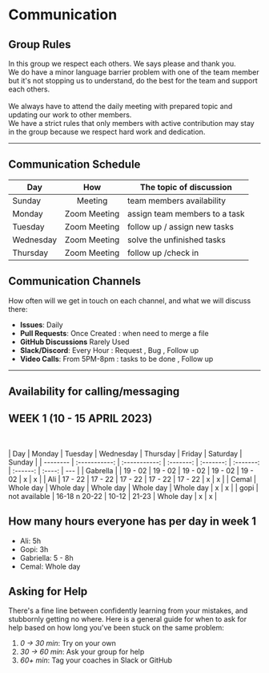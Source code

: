 # Communication

## Group Rules

In this group we respect each others. We says please and thank you. </br> We do
have a minor language barrier problem with one of the team member but it's not
stopping us to understand, do the best for the team and support each others.
</br> </br> We always have to attend the daily meeting with prepared topic and
updating our work to other members. </br> We have a strict rules that only
members with active contribution may stay in the group because we respect hard
work and dedication. </br>

---

## Communication Schedule

| Day       |     How      | The topic of discussion       |
| --------- | :----------: | ----------------------------- |
| Sunday    |   Meeting    | team members availability     |
| Monday    | Zoom Meeting | assign team members to a task |
| Tuesday   | Zoom Meeting | follow up / assign new tasks  |
| Wednesday | Zoom Meeting | solve the unfinished tasks    |
| Thursday  | Zoom Meeting | follow up /check in           |

## Communication Channels

How often will we get in touch on each channel, and what we will discuss there:

- **Issues**: Daily
- **Pull Requests**: Once Created : when need to merge a file
- **GitHub Discussions** Rarely Used
- **Slack/Discord**: Every Hour : Request , Bug , Follow up
- **Video Calls**: From 5PM-8pm : tasks to be done , Follow up

---

## Availability for calling/messaging

## WEEK 1 (10 - 15 APRIL 2023) </br>

</br>

| Day      |    Monday     |    Tuesday    | Wednesday | Thursday  |  Friday   | Saturday | Sunday |
| -------- | :-----------: | :-----------: | :-------: | :-------: | :-------: | :------: | :----: | --- |
| Gabrella |               |    19 - 02    |  19 - 02  |  19 - 02  |  19 - 02  | 19 - 02  |   x    | x   |
| Ali      |    17 - 22    |    17 - 22    |  17 - 22  |  17 - 22  |  17 - 22  |    x     |   x    |
| Cemal    |   Whole day   |   Whole day   | Whole day | Whole day | Whole day |    x     |   x    |
| gopi     | not available | 16-18 n 20-22 |   10-12   |   21-23   | Whole day |    x     |   x    |

## How many hours everyone has per day in week 1

- Ali: 5h
- Gopi: 3h
- Gabriella: 5 - 8h
- Cemal: Whole day

## Asking for Help

There's a fine line between confidently learning from your mistakes, and
stubbornly getting no where. Here is a general guide for when to ask for help
based on how long you've been stuck on the same problem:

1. _0 -> 30 min_: Try on your own
2. _30 -> 60 min_: Ask your group for help
3. _60+ min_: Tag your coaches in Slack or GitHub
